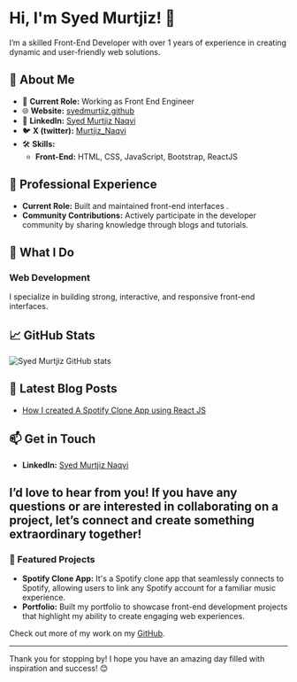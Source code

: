 # Hi, I'm Syed Murtjiz! 👋

I’m a skilled Front-End Developer with over 1 years of experience in creating dynamic and user-friendly web solutions.

## 🌟 About Me

- 🔭 **Current Role:** Working as Front End Engineer
- 🌐 **Website:** [syedmurtjiz.github](https://syedmurtjiz.github.io/)
- 💼 **LinkedIn:** [Syed Murtjiz Naqvi](https://www.linkedin.com/in/syed-murtjiz-naqvi-190035185/)
- 🐦 **X (twitter):** [Murtjiz_Naqvi](https://x.com/Murtjiz_Naqvi)
- 🛠️ **Skills:**
  - **Front-End:** HTML, CSS, JavaScript, Bootstrap, ReactJS
  
## 💼 Professional Experience

- **Current Role:** Built and maintained front-end interfaces .
- **Community Contributions:** Actively participate in the developer community by sharing knowledge through blogs and tutorials.

## 🚀 What I Do

### Web Development
I specialize in building strong, interactive, and responsive front-end interfaces. 

## 📈 GitHub Stats

![Syed Murtjiz GitHub stats](https://github-readme-streak-stats.herokuapp.com/?user=devibbi&theme=vue-dark&hide_border=true)

## 📝 Latest Blog Posts

- [How I created A Spotify Clone App using React JS](https://dev.to/syedmurtjiz/i-made-spotify-clients-using-reactjs-2ljd)


## 📫 Get in Touch

- **LinkedIn:** [Syed Murtjiz Naqvi](https://www.linkedin.com/in/syed-murtjiz-naqvi-190035185/)

I’d love to hear from you! If you have any questions or are interested in collaborating on a project, let’s connect and create something extraordinary together!
---

### 🎨 Featured Projects

- **Spotify Clone App:** It's a Spotify clone app that seamlessly connects to Spotify, allowing users to link any Spotify account for a familiar music experience.
- **Portfolio:** Built my portfolio to showcase front-end development projects that highlight my ability to create engaging web experiences.

Check out more of my work on my [GitHub](https://github.com/syedmurtjiz?tab=repositories).

---

Thank you for stopping by! I hope you have an amazing day filled with inspiration and success! 😊
